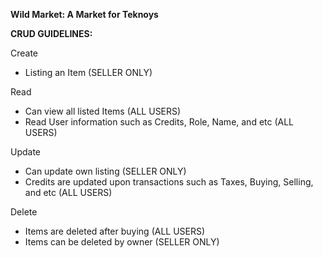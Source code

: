 **Wild Market: A Market for Teknoys**


**CRUD GUIDELINES:**

Create 
  - Listing an Item (SELLER ONLY)

Read
  - Can view all listed Items (ALL USERS)
  - Read User information such as Credits, Role, Name, and etc (ALL USERS)

Update
  - Can update own listing (SELLER ONLY)
  - Credits are updated upon transactions such as Taxes, Buying, Selling, and etc (ALL USERS)

Delete
  - Items are deleted after buying (ALL USERS)
  - Items can be deleted by owner (SELLER ONLY)

